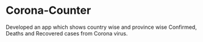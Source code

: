 # Corona-Counter
Developed an app which shows country wise and province wise Confirmed, Deaths and Recovered cases from Corona virus.